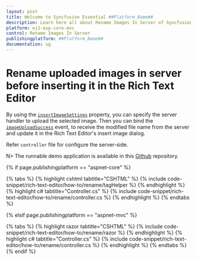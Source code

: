 ```yaml
---
layout: post
title: Welcome to Syncfusion Essential ##Platform_Name##
description: Learn here all about Rename Images In Server of Syncfusion Essential ##Platform_Name## widgets based on HTML5 and jQuery.
platform: ej2-asp-core-mvc
control: Rename Images In Server
publishingplatform: ##Platform_Name##
documentation: ug
---
```



# Rename uploaded images in server before inserting it in the Rich Text Editor

By using the [`insertImageSettings`](https://help.syncfusion.com/cr/aspnetcore-js2/Syncfusion.EJ2.RichTextEditor.RichTextEditor.html#Syncfusion_EJ2_RichTextEditor_RichTextEditor_InsertImageSettings) property, you can specify the server handler to upload the selected image. Then you can bind the [`imageUploadSuccess`](https://help.syncfusion.com/cr/aspnetcore-js2/Syncfusion.EJ2.RichTextEditor.RichTextEditor.html#Syncfusion_EJ2_RichTextEditor_RichTextEditor_ImageUploadSuccess) event, to receive the modified file name from the server and update it in the Rich Text Editor's insert image dialog.

Refer `controller` file for configure the server-side.

N> The runnable demo application is available in this [Github](https://github.com/SyncfusionExamples/aspnet-core-richtexteditor-rename-image) repository.

{% if page.publishingplatform == "aspnet-core" %}

{% tabs %}
{% highlight cshtml tabtitle="CSHTML" %}
{% include code-snippet/rich-text-editor/how-to/rename/tagHelper %}
{% endhighlight %}
{% highlight c# tabtitle="Controller.cs" %}
{% include code-snippet/rich-text-editor/how-to/rename/controller.cs %}
{% endhighlight %}
{% endtabs %}

{% elsif page.publishingplatform == "aspnet-mvc" %}

{% tabs %}
{% highlight razor tabtitle="CSHTML" %}
{% include code-snippet/rich-text-editor/how-to/rename/razor %}
{% endhighlight %}
{% highlight c# tabtitle="Controller.cs" %}
{% include code-snippet/rich-text-editor/how-to/rename/controller.cs %}
{% endhighlight %}
{% endtabs %}
{% endif %}


